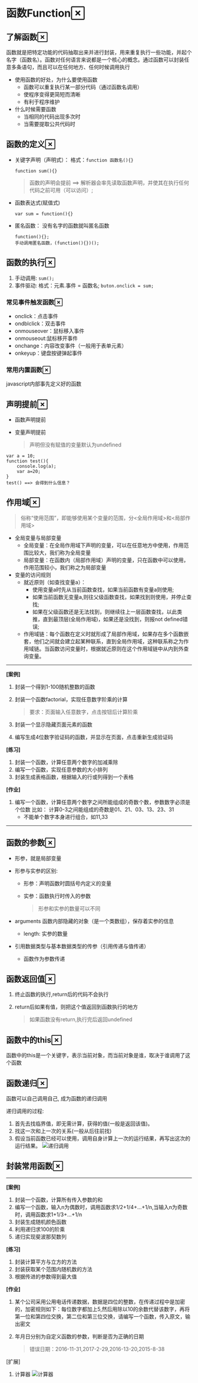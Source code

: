 # 函数Function[](#function)

## 了解函数[](#_1)

函数就是把特定功能的代码抽取出来并进行封装，用来重复执行一些功能，并起个名字（函数名）。函数对任何语言来说都是一个核心的概念。通过函数可以封装任意多条语句，而且可以在任何地方、任何时候调用执行

- 使用函数的好处，为什么要使用函数
  - 函数可以重复执行某一部分代码（通过函数名调用）
  - 使程序变得更简短而清晰
  - 有利于程序维护
- 什么时候需要函数
  - 当相同的代码出现多次时
  - 当需要提取公共代码时

## 函数的定义[](#_2)

- 关键字声明（声明式）： 格式：`function 函数名(){}`

  ```
  function sum(){}
  ```



  > 函数的声明会提前 ==> 解析器会率先读取函数声明，并使其在执行任何代码之前可用（可以访问）;

- 函数表达式(赋值式)

  ```
  var sum = function(){}
  ```

- 匿名函数： 没有名字的函数就叫匿名函数

  ```
  function(){};
  手动调用匿名函数，(function(){})();
  ```


## 函数的执行[](#_3)

1. 手动调用: `sum();`
2. 事件驱动: 格式：元素.事件 = 函数名; `buton.onclick = sum;`

### 常见事件触发函数[](#_4)

- onclick：点击事件
- ondblclick：双击事件
- onmouseover：鼠标移入事件
- onmouseout:鼠标移开事件
- onchange：内容改变事件（一般用于表单元素）
- onkeyup：键盘按键弹起事件

### 常用内置函数[](#_5)

javascript内部事先定义好的函数

## 声明提前[](#_6)

- 函数声明提前

- 变量声明提前

  > 声明但没有赋值的变量默认为undefined

```
var a = 10;
function test(){
    console.log(a);
    var a=20;
}
test() ==> 会得到什么信息？
```

## 作用域[](#_7)

> 俗称“使用范围”，即能够使用某个变量的范围，分<全局作用域>和<局部作用域>

- 全局变量与局部变量
  - 全局变量：在全局作用域下声明的变量，可以在任意地方中使用，作用范围比较大，我们称为全局变量
  - 局部变量：在函数内（局部作用域）声明的变量，只在函数中可以使用，作用范围较小，我们称之为局部变量
- 变量的访问规则
  - 就近原则（如查找变量a）：
    - 使用变量a时先从当前函数查找，如果当前函数有变量a则使用;
    - 如果当前函数无变量a,则往父级函数查找，如果找到则使用，并停止查找;
    - 如果在父级函数还是无法找到，则继续往上一层函数查找，以此类推，直到最顶层(全局作用域)，如果还是没找到，则报not defined错误;
  - 作用域链：每个函数在定义时就形成了局部作用域，如果存在多个函数嵌套，他们之间就会建立起某种联系，直到全局作用域，这种联系称之为作用域链。当函数访问变量时，根据就近原则在这个作用域链中从内到外查询变量。

------

**[案例]**

1. 封装一个得到1-100随机整数的函数

2. 封装一个函数factorial，实现任意数字阶乘的计算

   > 要求：页面输入任意数字，点击按钮后计算阶乘

3. 封装一个显示隐藏页面元素的函数

4. 编写生成4位数字验证码的函数，并显示在页面，点击重新生成验证码

**[练习]**

1. 封装一个函数，计算任意两个数字的加减乘除
2. 编写一个函数，实现任意参数的大小排列
3. 封装生成表格函数，根据输入的行或列得到一个表格

**[作业]**

1. 编写一个函数，计算任意两个数字之间所能组成的奇数个数，参数数字必须是个位数 比如： 计算0-3之间能组成的奇数是01、21、03、13、23、31
   - 不能单个数字本身进行组合，如11,33

------

## 函数的参数[](#_8)

- 形参，就是局部变量

- 形参与实参的区别:

  - 形参：声明函数时圆括号内定义的变量

  - 实参：函数执行时传入的参数

    > 形参和实参的数量可以不同

- arguments 函数内部隐藏的对象（是一个类数组），保存着实参的信息

  - length: 实参的数量

- 引用数据类型与基本数据类型的传参（引用传递与值传递）

  - 函数作为参数传递

## 函数返回值[](#_9)

1. 终止函数的执行,return后的代码不会执行

2. return后如果有值，则把这个值返回到函数执行的地方

   > 如果函数没有return,执行完后返回undefined

## 函数中的this[](#this)

函数中的this是一个关键字，表示当前对象，而当前对象是谁，取决于谁调用了这个函数

## 函数递归[](#_10)

函数可以自己调用自己, 成为函数的递归调用

递归调用的过程:

1. 首先去找临界值，即无需计算，获得的值(一般是返回该值)。
2. 找这一次和上一次的关系(一般从后往前找)
3. 假设当前函数已经可以使用，调用自身计算上一次的运行结果，再写出这次的运行结果。 ![递归调用](///F://mydoc/kphone/h5/Section2/Outline3/content/04-05Function/doc/img/recursion.png)

## 封装常用函数[](#_11)

------

**[案例]**

1. 封装一个函数，计算所有传入参数的和
2. 编写一个函数，输入n为偶数时，调用函数求1/2+1/4+…+1/n,当输入n为奇数时，调用函数求1+1/3+…+1/n
3. 封装生成随机颜色函数
4. 利用递归求100的阶乘
5. 递归实现斐波那契数列

**[练习]**

1. 封装计算平方与立方的方法
2. 封装获取某个范围内随机数的方法
3. 根据传进的参数得到最大值

**[作业]**

1. 某个公司采用公用电话传递数据，数据是四位的整数，在传递过程中是加密的，加密规则如下：每位数字都加上5,然后用除以10的余数代替该数字，再将第一位和第四位交换，第二位和第三位交换，请编写一个函数，传入原文，输出密文

2. 年月日分别为自定义函数的参数，判断是否为正确的日期

   > 错误日期：2016-11-31,2017-2-29,2016-13-20,2015-8-38

[扩展]

1. 计算器 ![计算器](///F://mydoc/kphone/h5/Section2/Outline3/content/04-05Function/doc/img/calc.png)